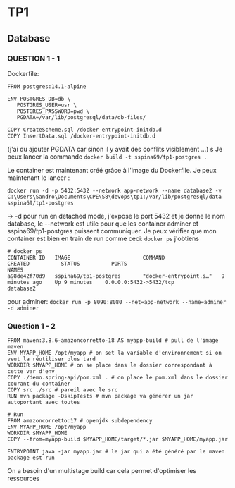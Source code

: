 # TP1

## Database
### QUESTION 1 - 1
Dockerfile: 

```
FROM postgres:14.1-alpine

ENV POSTGRES_DB=db \
   POSTGRES_USER=usr \
   POSTGRES_PASSWORD=pwd \
   PGDATA=/var/lib/postgresql/data/db-files/

COPY CreateScheme.sql /docker-entrypoint-initdb.d
COPY InsertData.sql /docker-entrypoint-initdb.d
```
(j'ai du ajouter PGDATA car sinon il y avait des conflits visiblement ...)
s
Je peux lancer la commande `docker build -t sspina69/tp1-postgres .`

Le container est maintenant créé grâce à l'image du Dockerfile. Je peux maintenant le lancer : 

`docker run -d -p 5432:5432 --network app-network --name database2 -v C:\Users\Sandro\Documents\CPE\S8\devops\tp1:/var/lib/postgresql/data sspina69/tp1-postgres`

-> -d pour run en detached mode, j'expose le port 5432 et je donne le nom database, le --network est utile pour que les container adminer et sspina69/tp1-postgres puissent communiquer. 
Je peux vérifier que mon container est bien en train de run comme ceci: 
`docker ps`
j'obtiens 
```
# docker ps
CONTAINER ID   IMAGE                       COMMAND                  CREATED          STATUS          PORTS                                           NAMES
a98de42f70d9   sspina69/tp1-postgres       "docker-entrypoint.s…"   9 minutes ago    Up 9 minutes    0.0.0.0:5432->5432/tcp                          database2
```

pour adminer: 
`docker run -p 8090:8080 --net=app-network --name=adminer -d adminer`

### Question 1 - 2

```
FROM maven:3.8.6-amazoncorretto-18 AS myapp-build # pull de l'image maven
ENV MYAPP_HOME /opt/myapp # on set la variable d'environnement si on veut la réutiliser plus tard
WORKDIR $MYAPP_HOME # on se place dans le dossier correspondant à cette var d'env
COPY ./demo.spring-api/pom.xml . # on place le pom.xml dans le dossier courant du container
COPY src ./src # pareil avec le src
RUN mvn package -DskipTests # mvn package va générer un jar autoportant avec toutes 

# Run
FROM amazoncorretto:17 # openjdk subdependency
ENV MYAPP_HOME /opt/myapp
WORKDIR $MYAPP_HOME
COPY --from=myapp-build $MYAPP_HOME/target/*.jar $MYAPP_HOME/myapp.jar

ENTRYPOINT java -jar myapp.jar # le jar qui a été généré par le maven package est run
```

On a besoin d'un multistage build car cela permet d'optimiser les ressources